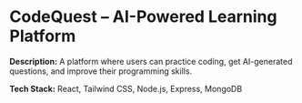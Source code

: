 <h1>CodeQuest – AI-Powered Learning Platform</h1>

<p><b>Description:</b> A platform where users can practice coding, get AI-generated questions, and improve their programming skills.</p>

</p><b>Tech Stack:</b> React, Tailwind CSS, Node.js, Express, MongoDB</p>
